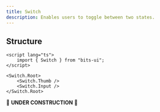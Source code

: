 ```yaml
---
title: Switch
description: Enables users to toggle between two states.
---
```


## Structure

```svelte
<script lang="ts">
	import { Switch } from "bits-ui";
</script>

<Switch.Root>
	<Switch.Thumb />
	<Switch.Input />
</Switch.Root>
```

🚧 **UNDER CONSTRUCTION** 🚧

